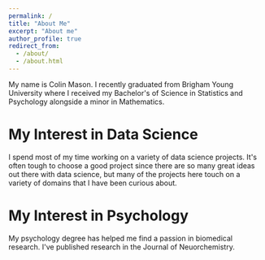 ```yaml
---
permalink: /
title: "About Me"
excerpt: "About me"
author_profile: true
redirect_from: 
  - /about/
  - /about.html
---
```


My name is Colin Mason. I recently graduated from Brigham Young University where I received my Bachelor's of Science in Statistics and Psychology alongside a minor in Mathematics. 

My Interest in Data Science
======
I spend most of my time working on a variety of data science projects. It's often tough to choose a good project since there are so many great ideas out there with data science, but many of the projects here touch on a variety of domains that I have been curious about. 


My Interest in Psychology
======
My psychology degree has helped me find a passion in biomedical research. I've published research in the Journal of Neuorchemistry. 